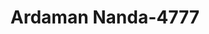 ---
f_zip-code: 63044
f_state-code: MO
title: Ardaman Nanda-4777
f_phone: 314-344-7636
f_city-only: Bridgeton
f_address: Bridgeton Bridgeton
f_location-unique-id: '4777'
slug: ardaman-nanda-4777
updated-on: '2024-05-30T13:46:58.046Z'
created-on: '2024-05-30T13:36:59.803Z'
published-on: '2024-05-30T13:54:32.469Z'
f_city-state: cms/city/bridgeton-mo.md
f_company: cms/company/ardaman-nanda.md
f_state: cms/state/missouri.md
layout: '[payday-loan].html'
tags: payday-loan
---